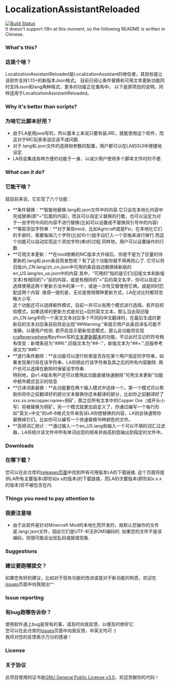 # LocalizationAssistantReloaded
[![Build Status](https://travis-ci.org/GWYOG/LocalizationAssistant.png)](https://travis-ci.org/GWYOG/LocalizationAssistant)  
It doesn't support i18n at this moment, so the following README is written in Chinese.

### What's this?
### 这是个啥？

LocalizationAssistantReloaded是LocalizationAssistant的继任者，其目标是让该软件支持1.13+的新版本Json格式。
目前已经让条件替换和可用文本更新功能同时支持Json和lang两种格式，更多的功能正在重构中。
以下是原项目的说明，同样适用于LocalizationAssistantReloaded。

### Why it's better than scripts?
### 为啥它比脚本好用？

* 由于LA是用java写的，所以基本上来说只要有装JRE，就能使用这个软件，而这对于MC玩家来说应该不成问题.  
* 对于.lang和.json文件的选择和参数的配置，用户都可以在LA的GUI中便捷地设定.
* LA将会集成各种方便的功能于一身，以减少用户使用多个脚本文件时的不便.

### What can it do?
### 它能干啥？

就目前来说，它实现了六个功能：

* **条件替换：**智能地替换.lang和.json文件中的内容.它只会在本地化内容中完成替换(即"="后面的内容)，而且可以自定义替换的行数，也可以设定为对于一些字符中间的内容不进行替换(比如可以设置成不替换双引号中的内容)
* **等距添加字符串：**对于某些mod，比如Agricraft或是Psi，在本地化它们的手册时，需要每隔几个字符(比如10个)就手动打入一个空格来进行换行.而这个功能可以自动实现这个添加字符(串)的过程.同样地，用户可以设置操作的行数.
* **可用文本更新：**在mod依赖的MC版本大升级后，你是不是为了巨量的待更新的.lang和.json条目而发愁呢？有了这个功能你就不用再担心了. 它可以将旧版zh_CN.lang/zh_cn.json中可用的条目自动替换掉新版的en_US.lang/en_us.json中的内容.其中，“可用的”指的是它们(旧版文本和新版文本)有相同的"="前的内容，或是有相同的"="后的英文名字，你可以自定义选择使用这两个更新方法中的某一个，或是一次性交替使用它俩，或是同时匹配这两个内容. 值得一提的是，无论是使用哪种更新方式，LA在对比时都将忽略大小写.  
这个功能还可以选择额外模式，目前一共可以有两个模式进行选择。若开启校验模式，如果选择的更新方式是对比=后的英文文本，那么当出现旧版zh_CN.lang中同一个英文文本对应多个不同的中文翻译时，在最后生成的更新后的文本对应条目前将会出现"##Warning:"来提示用户此条目译名可能不准确，以便用户检验. 若开启显示更新信息模式，那么此功能将实现[crafteverywhere](https://github.com/crafteverywhere)用python写的[文本更新脚本](https://github.com/crafteverywhere/Craft_Minecraft_Mod_Localization/blob/master/lang_checker.py)的功能，不过此时注记的符号稍有改变：新增条目为"##N:",旧版文本为"##-:"，新版文本为"##+:",旧版参考译文为"##R:"
* **逐行条件删除：**此功能可以逐行检索是否存在某个用户指定的字符串，如果发现某行存在该字符串，LA将把此行该字符串及其之后的所有内容删除. 用户也可以选择在删除时保留该字符串.   
特别地，自v1.4版本用户还可以使用此功能直接快速删除"可用文本更新"功能中额外模式显示的信息  
* **已译词条替换：**此功能要在两个输入模式中选择一个。第一个模式可以帮助你将你之前翻译好的部分文本替换你还未翻译的部分，比如你之前翻译好了xxx.xx.orecopper.name=铜矿，那之后所有文本中的Copper Ore（或开头小写）将被替换为铜矿。另一个模式就更加自定义了，你通过编写一个每行形如"英文=中文"的utf-8格式文件来告诉LA你想替换的内容，LA则会快速帮你替换掉它们。比如你可以编写一个快速替换16种颜色的文件。   
* **高频词汇统计：**通过输入一个en_US.lang和输入一个可以不填的词汇过滤器，LA将统计该文件中所有单词出现的频率并由高到低输出到指定的文件中。


### Downloads
### 在哪下载？

您可以在此仓库的[releases页面](https://github.com/sandtechnology/LocalizationAssistantReloaded/releases)中找到所有可用版本LA的下载链接. 这个页面将提供LA所有主要版本(即形如x.x的版本)的下载链接，而LA的次要版本(即形如x.x.x的版本)将不被包含在内.

### Things you need to pay attention to
### 我要注意啥

* 由于此软件是针对Minecraft Mod的本地化而开发的，故默认您操作的文件是.lang/.json文件，因此它们是UTF-8(无BOM)编码的. 如果您的文件不是该编码，则很可能会出现乱码或报错现象.

### Suggestions
### 建议要跑哪提交？

如果您有好的建议，比如对于现有功能的改进或是对于新功能的构思，欢迎在[issues](https://github.com/sandtechnology/LocalizationAssistantReloaded/issues)页面中向我提出^^

### Issue reporting
### 有bug跑哪告诉你？

使用软件遇上bug是常有的事，请及时向我反馈，以便及时修好它.  
您可以在此仓库的[issues](https://github.com/sandtechnology/LocalizationAssistantReloaded/issues)页面中向我反馈，中英文均可 :)  
我将对您的反馈表示万分的感谢！

### License
### 关于协议
此项目使用的证书是[GNU General Public License v3.0](https://github.com/sandtechnology/LocalizationAssistantReloaded/blob/master/LICENSE)，欢迎贡献你的代码！
